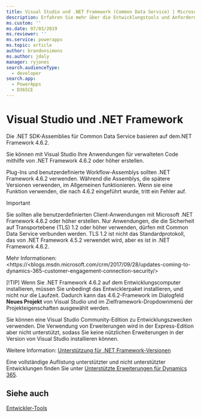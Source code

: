 ```yaml
---
title: Visual Studio und .NET Framework (Common Data Service) | Microsoft Docs
description: Erfahren Sie mehr über die Entwicklungstools und Anforderungen für verwalteten Code.
ms.custom: ''
ms.date: 07/03/2019
ms.reviewer: ''
ms.service: powerapps
ms.topic: article
author: brandonsimons
ms.author: jdaly
manager: ryjones
search.audienceType:
  - developer
search.app:
  - PowerApps
  - D365CE
---
```

# <a name="visual-studio-and-the-net-framework"></a>Visual Studio und .NET Framework

Die .NET SDK-Assemblies für Common Data Service basieren auf dem.NET Framework 4.6.2. 

Sie können mit Visual Studio Ihre Anwendungen für verwalteten Code mithilfe von .NET Framework 4.6.2 oder höher erstellen. 

Plug-Ins und benutzerdefinierte Workflow-Assemblys sollten .NET Framework 4.6.2 verwenden. Während die Assemblys, die spätere Versionen verwenden, im Allgemeinen funktionieren. Wenn sie eine Funktion verwenden, die nach 4.6.2 eingeführt wurde, tritt ein Fehler auf.

> [!IMPORTANT]
> Sie sollten alle benutzerdefinierten Client-Anwendungen mit Microsoft .NET Framework 4.6.2 oder höher erstellen.
> Nur Anwendungen, die die Sicherheit auf Transportebene (TLS) 1.2 oder höher verwenden, dürfen mit Common Data Service verbunden werden. TLS 1.2 ist nicht das Standardprotokoll, das von .NET Framework 4.5.2 verwendet wird, aber es ist in .NET Framework 4.6.2. 
> 
> Mehr Informationen: <https://<blogs.msdn.microsoft.com/crm/2017/09/28/updates-coming-to-dynamics-365-customer-engagement-connection-security/>
> 
> [!TIP]
> Wenn Sie .NET Framework 4.6.2 auf dem Entwicklungscomputer installieren, müssen Sie unbedingt das Entwicklerpaket installieren, und nicht nur die Laufzeit. Dadurch kann das 4.6.2-Framework im Dialogfeld **Neues Projekt** von Visual Studio und im Zielframework-Dropdownmenü der Projekteigenschaften ausgewählt werden.  

Sie können eine Visual Studio Community-Edition zu Entwicklungszwecken verwenden. Die Verwendung von Erweiterungen wird in der Express-Edition aber nicht unterstützt, sodass Sie keine nützlichen Erweiterungen in der Version von Visual Studio installieren können.

Weitere Information: [Unterstützung für .NET Framework-Versionen](/dynamics365/customer-engagement/developer/supported-extensions#SupportNET)

Eine vollständige Auflistung unterstützter und nicht unterstützter Entwicklungen finden Sie unter [Unterstützte Erweiterungen für Dynamics 365](/dynamics365/customer-engagement/developer/supported-extensions#SupportNET).

## <a name="see-also"></a>Siehe auch

 [Entwickler-Tools](/dynamics365/customer-engagement/developer/developer-tools)
